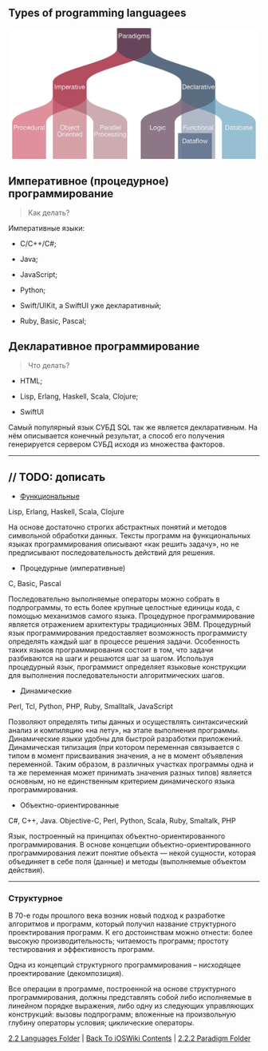 ## Types of programming languagees

![Paradigms](https://github.com/eldaroid/pictures/blob/master/iOSWiki/DesignPatterns/Paradigms.png?raw=true)

## Императивное (процедурное) программирование

> Как делать?

Императивные языки:

* C/C++/C#;

* Java;

* JavaScript;

* Python; 

* Swift/UIKit, а SwiftUI уже декларативный;

* Ruby, Basic, Pascal;

## Декларативное программирование

> Что делать?

* HTML;

* Lisp, Erlang, Haskell, Scala, Clojure;

* SwiftUI

Самый популярный язык СУБД SQL так же является декларативным. На нём описывается конечный результат, а способ его получения генерируется сервером СУБД исходя из множества факторов.

---

// TODO: дописать
---

* [Функциональные](./Paradigm/FunctionalProgramming(FP).md)

Lisp, Erlang, Haskell, Scala, Clojure

На основе достаточно строгих абстрактных понятий и методов символьной обработки данных. Тексты программ на функциональных языках программирования описывают «как решить задачу», но не предписывают последовательность действий для решения.

* Процедурные (императивные)

C, Basic, Pascal

Последовательно выполняемые операторы можно собрать в подпрограммы, то есть более крупные целостные единицы кода, с помощью механизмов самого языка. Процедурное программирование является отражением архитектуры традиционных ЭВМ. Процедурный язык программирования предоставляет возможность программисту определять каждый шаг в процессе решения задачи. Особенность таких языков программирования состоит в том, что задачи разбиваются на шаги и решаются шаг за шагом. Используя процедурный язык, программист определяет языковые конструкции для выполнения последовательности алгоритмических шагов.

* Динамические

Perl, Tcl, Python, PHP, Ruby, Smalltalk, JavaScript

Позволяют определять типы данных и осуществлять синтаксический анализ и компиляцию «на лету», на этапе выполнения программы. Динамические языки удобны для быстрой разработки приложений. Динамическая типизация (при котором переменная связывается с типом в момент присваивания значения, а не в момент объявления переменной. Таким образом, в различных участках программы одна и та же переменная может принимать значения разных типов) является основным, но не единственным критерием динамического языка программирования.

* Объектно-ориентированные

C#, C++, Java. Objective-C, Perl, Python, Scala, Ruby, Smaltalk, PHP

Язык, построенный на принципах объектно-ориентированного программирования. В основе концепции объектно-ориентированного программирования лежит понятие объекта — некой сущности, которая объединяет в себе поля (данные) и методы (выполняемые объектом действия).

-----

### Структурное

В 70-е годы прошлого века возник новый подход к разработке алгоритмов и программ, который получил название структурного проектирования программ. К его достоинствам можно отнести: более высокую производительность; читаемость программ; простоту тестирования и эффективность программ.

Одна из концепций структурного программирования – нисходящее проектирование (декомпозиция).

Все операции в программе, построенной на основе структурного
программирования, должны представлять собой либо исполняемые в
линейном порядке выражения, либо одну из следующих управляющих
конструкций: вызовы подпрограмм; вложенные на произвольную глубину операторы условия; циклические операторы. 

[2.2 Languages Folder](../2.1%20Algoritms/) | [Back To iOSWiki Contents](https://github.com/eldaroid/iOSWiki) | [2.2.2 Paradigm Folder](./2.2.2%20Paradigm/)
